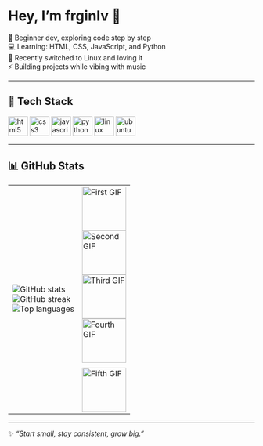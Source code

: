 # Hey, I’m frginlv 👋  

🌱 Beginner dev, exploring code step by step  
💻 Learning: HTML, CSS, JavaScript, and Python  
🐧 Recently switched to Linux and loving it  
⚡ Building projects while vibing with music  

---

## 🚀 Tech Stack
<p align="left">
  <img src="https://cdn.jsdelivr.net/gh/devicons/devicon/icons/html5/html5-original.svg" alt="html5" width="40" height="40"/>
  <img src="https://cdn.jsdelivr.net/gh/devicons/devicon/icons/css3/css3-original.svg" alt="css3" width="40" height="40"/>
  <img src="https://cdn.jsdelivr.net/gh/devicons/devicon/icons/javascript/javascript-original.svg" alt="javascript" width="40" height="40"/>
  <img src="https://cdn.jsdelivr.net/gh/devicons/devicon/icons/python/python-original.svg" alt="python" width="40" height="40"/>
  <img src="https://cdn.jsdelivr.net/gh/devicons/devicon/icons/linux/linux-original.svg" alt="linux" width="40" height="40"/>
  <img src="https://cdn.jsdelivr.net/gh/devicons/devicon/icons/ubuntu/ubuntu-plain.svg" alt="ubuntu" width="40" height="40"/>
</p>

---

## 📊 GitHub Stats
<table>
  <tr>
    <td>
      <p align="left">
        <img src="https://github-readme-stats.vercel.app/api?username=frginlv&show_icons=true&theme=tokyonight&hide_border=false" alt="GitHub stats"/><br>
        <img src="https://streak-stats.demolab.com?user=frginlv&theme=tokyonight&hide_border=false" alt="GitHub streak"/><br>
        <img src="https://github-readme-stats.vercel.app/api/top-langs/?username=frginlv&layout=compact&theme=tokyonight&hide_border=false" alt="Top languages"/>
      </p>
    </td>
    <td valign="top">
      <img src="https://media.giphy.com/media/v1.Y2lkPTc5MGI3NjExZmcxNXgyNzN0ZGo4NnlodHl6NjdpOWVwbWgzbHB1cWxhb3I1a21zZiZlcD12MV9zdGlja2Vyc19zZWFyY2gmY3Q9cw/U3D4DHR7trnOrh26uA/giphy.gif" width="90" alt="First GIF"/><br>
      <img src="https://media.giphy.com/media/v1.Y2lkPTc5MGI3NjExZmcxNXgyNzN0ZGo4NnlodHl6NjdpOWVwbWgzbHB1cWxhb3I1a21zZiZlcD12MV9zdGlja2Vyc19zZWFyY2gmY3Q9cw/hVfj148Hsqfn7aXu5j/giphy.gif" width="90" alt="Second GIF"/><br>
      <img src="https://media.giphy.com/media/v1.Y2lkPTc5MGI3NjExZmcxNXgyNzN0ZGo4NnlodHl6NjdpOWVwbWgzbHB1cWxhb3I1a21zZiZlcD12MV9zdGlja2Vyc19zZWFyY2gmY3Q9cw/r0KKXaQE7EidXA8qlb/giphy.gif" width="90" alt="Third GIF"/><br>
      <img src="https://media.giphy.com/media/v1.Y2lkPWVjZjA1ZTQ3M2FqaGNucHA0Y3IzaTNzcGNyM296NXlmdjg0MDc3ZWM1Y3p6YnQ0NyZlcD12MV9zdGlja2Vyc19zZWFyY2gmY3Q9cw/83PQBCrAAHmm5WDix0/giphy.gif" width="90" alt="Fourth GIF"/><br>
      <img src="https://media.giphy.com/media/v1.Y2lkPWVjZjA1ZTQ3ZzVjZHBjYTRpenB0b2Q0YnVvbnQyZTE0cWlqc3E4NTY4YzFmMDVzeSZlcD12MV9zdGlja2Vyc19zZWFyY2gmY3Q9cw/h7deZA51Ru9pwzlz0C/giphy.gif" width="90" alt="Fifth GIF" style="margin-top:10px"/>
    </td>
  </tr>
</table>

---

✨ *“Start small, stay consistent, grow big.”*  
